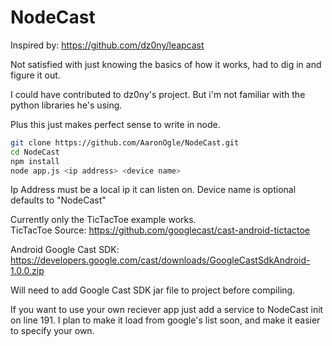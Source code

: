 NodeCast
========

Inspired by: https://github.com/dz0ny/leapcast

Not satisfied with just knowing the basics of how it works, had to dig in and figure it out.

I could have contributed to dz0ny's project.  But i'm not familiar with the python libraries he's using.

Plus this just makes perfect sense to write in node.

```Bash
git clone https://github.com/AaronOgle/NodeCast.git
cd NodeCast
npm install
node app.js <ip address> <device name>
```
Ip Address must be a local ip it can listen on.
Device name is optional defaults to "NodeCast"

Currently only the TicTacToe example works.  
TicTacToe Source: https://github.com/googlecast/cast-android-tictactoe

Android Google Cast SDK: https://developers.google.com/cast/downloads/GoogleCastSdkAndroid-1.0.0.zip

Will need to add Google Cast SDK jar file to project before compiling.



If you want to use your own reciever app just add a service to NodeCast init on line 191.
I plan to make it load from google's list soon, and make it easier to specify your own.
